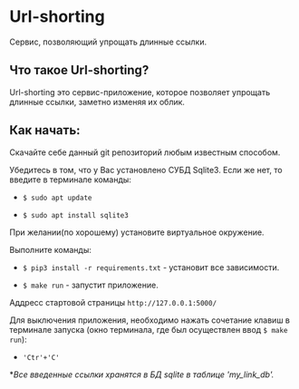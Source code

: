 # Url-shorting

Сервис, позволяющий упрощать длинные ссылки.

## Что такое Url-shorting?

Url-shorting это сервис-приложение, которое позволяет упрощать длинные ссылки, заметно изменяя их облик.


## Как начать:
Скачайте себе данный git репозиторий любым известным способом.

Убедитесь в том, что у Вас установлено СУБД Sqlite3.
Если же нет, то введите в терминале команды:

* `$ sudo apt update`

* `$ sudo apt install sqlite3`


При желании(по хорошему) установите виртуальное окружение.

Выполните команды:

* `$ pip3 install -r requirements.txt` - установит все зависимости.

* `$ make run` - запустит приложение.

Аддресс стартовой страницы `http://127.0.0.1:5000/`


Для выключения приложения, необходимо нажать сочетание клавиш в терминале запуска (окно терминала, где был осуществлен ввод `$ make run`):

* `'Ctr'+'C'`

**Все введенные ссылки хранятся в БД sqlite в таблице 'my_link_db'.*





